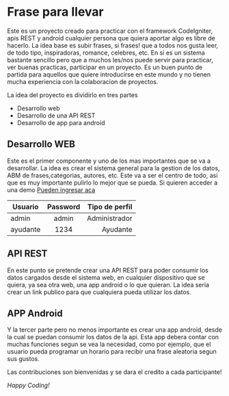 # Frase para llevar 

Este es un proyecto creado para practicar con el framework CodeIgniter, apis REST y android cualquier persona que quiera aportar algo es libre de hacerlo.
La idea base es subir frases, si frases! que a todos nos gusta leer, de todo tipo, inspiradoras, romance, celebres, etc. 
En si es un sistema bastante sencillo pero que a muchos les/nos puede servir para practicar, ver buenas practicas, participar en un proyecto. Es un buen punto de partida para aquellos que quiere introducirse en este mundo y no tienen mucha experiencia con la colaboracion de proyectos.

La idea del proyecto es dividirlo en tres partes
 * Desarrollo web
 * Desarrollo de una API REST
 * Desarrollo de app para android

 ## Desarrollo WEB

 Este es el primer componente y uno de los mas importantes que se va a desarrollar. La idea es crear el sistema general para la gestion de los datos, ABM de frases,categorias, autores, etc.
 Este va a ser el centro de todo, asi que es muy importante pulirlo lo mejor que se pueda.
 Si quieren acceder a una demo [Pueden ingresar aca](http://www.fraseparallevar.hol.es)
 
| Usuario        | Password           | Tipo de perfil  |
| ------------- |:-------------:| -----:|
| admin      | admin | Administrador |
| ayudante      | 1234      |   Ayudante |

## API REST

En este punto se pretende crear una API REST para poder consumir los datos cargados desde el sistema web, en cualquier dispositivo que se quiera, ya sea otra web, una app android o lo que quieran. La idea seria crear un link publico para que cualquiera pueda utilizar los datos.

## APP Android

Y la tercer parte pero no menos importante es crear una app android, desde la cual se puedan consumir los datos de la api.
Esta app debera contar con muchas funciones segun se vea la necesidad, como por ejemplo, que el usuario pueda programar un horario para recibir una frase aleatoria segun sus gustos.



Las contribuciones son bienvenidas y se dara el credito a cada participante!

*Happy Coding!*





